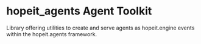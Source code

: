 # hopeit_agents Agent Toolkit

Library offering utilities to create and serve agents as hopeit.engine events within the hopeit.agents framework.
